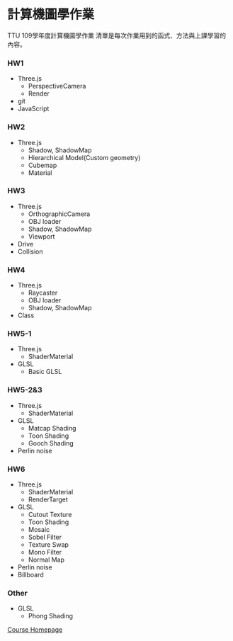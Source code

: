 # 計算機圖學作業

TTU 109學年度計算機圖學作業
清單是每次作業用到的函式、方法與上課學習的內容。
### HW1
* Three.js
  * PerspectiveCamera
  * Render
* git
* JavaScript
### HW2
* Three.js
  * Shadow, ShadowMap
  * Hierarchical Model(Custom geometry)
  * Cubemap
  * Material
### HW3
* Three.js
  * OrthographicCamera
  * OBJ loader
  * Shadow, ShadowMap
  * Viewport
* Drive
* Collision
### HW4
* Three.js
  * Raycaster
  * OBJ loader
  * Shadow, ShadowMap
* Class
### HW5-1
* Three.js
  * ShaderMaterial
* GLSL
  * Basic GLSL
### HW5-2&3
* Three.js
  * ShaderMaterial
* GLSL
  * Matcap Shading
  * Toon Shading
  * Gooch Shading
* Perlin noise
### HW6
* Three.js
  * ShaderMaterial
  * RenderTarget
* GLSL
  * Cutout Texture
  * Toon Shading
  * Mosaic
  * Sobel Filter
  * Texture Swap
  * Mono Filter
  * Normal Map
* Perlin noise
* Billboard
### Other
* GLSL
  * Phong Shading

[Course Homepage](https://sites.google.com/site/cgwith3js/)